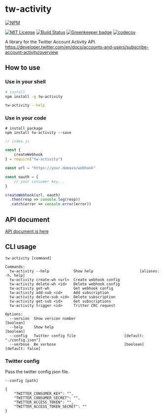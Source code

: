 # tw-activity


[![NPM](https://nodei.co/npm/tw-activity.png)](https://nodei.co/npm/tw-activity/)

[![MIT License](https://img.shields.io/badge/license-MIT-blue.svg?style=flat)](https://github.com/mironal/tw-activity/blob/master/LICENSE) [![Build Status](https://travis-ci.org/mironal/tw-activity.svg)](https://travis-ci.org/mironal/tw-activity) [![Greenkeeper badge](https://badges.greenkeeper.io/mironal/tw-activity.svg)](https://greenkeeper.io/) [![codecov](https://codecov.io/gh/mironal/tw-activity/branch/master/graph/badge.svg)](https://codecov.io/gh/mironal/tw-activity)

A library for the Twitter Account Activity API. https://developer.twitter.com/en/docs/accounts-and-users/subscribe-account-activity/overview

## How to use

### Use in your shell

```sh
# install
npm install -g tw-activity

tw-activity --help
```


### Use in your code

```
# install package
npm install tw-activity --save
```

```js
// index.js

const {
    createWebhook
} = require("tw-activity")

const url = "https://your.domain/webhook"

const oauth = { 
    // your consumer key...
}

createWebhook(url, oauth)
  .then(resp => console.log(resp))
  .catch(error => console.error(error))
```

## API document

[API document is here](https://mironal.github.io/tw-activity/)

## CLI usage

```
tw-activity [command]

Commands:
  tw-activity --help           Show help                     [aliases: -h, help]
  tw-activity create-wh <url>  Create webhook config
  tw-activity delete-wh <id>   Delete webhook config
  tw-activity get-wh           Get webhook config
  tw-activity add-sub <id>     Add subscription
  tw-activity delete-sub <id>  Delete subscription
  tw-activity get-sub <id>     Get subscriptions
  tw-activity trigger <id>     Tritter CRC request

Options:
  --version  Show version number                                       [boolean]
  --help     Show help                                                 [boolean]
  --config   Twitter config file                      [default: "./config.json"]
  --verbose  Be verbose                               [boolean] [default: false]

```

### Twitter config

Pass the twitter config json file.

```
--config [path]
```

```
{
    "TWITTER_CONSUMER_KEY": "",
    "TWITTER_CONSUMER_SECRET": "",
    "TWITTER_ACCESS_TOKEN": "",
    "TWITTER_ACCESS_TOKEN_SECRET": ""
}
```